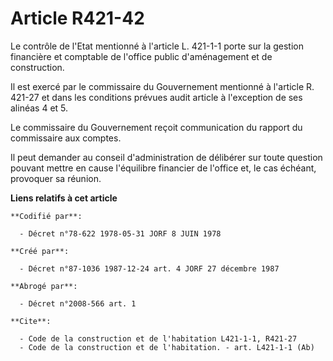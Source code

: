 # Article R421-42

Le contrôle de l'Etat mentionné à l'article L. 421-1-1 porte sur la gestion financière et comptable de l'office public
d'aménagement et de construction.

Il est exercé par le commissaire du Gouvernement mentionné à l'article R. 421-27 et dans les conditions prévues audit article
à l'exception de ses alinéas 4 et 5.

Le commissaire du Gouvernement reçoit communication du rapport du commissaire aux comptes.

Il peut demander au conseil d'administration de délibérer sur toute question pouvant mettre en cause l'équilibre financier de
l'office et, le cas échéant, provoquer sa réunion.

**Liens relatifs à cet article**

	**Codifié par**:

	  - Décret n°78-622 1978-05-31 JORF 8 JUIN 1978

	**Créé par**:

	  - Décret n°87-1036 1987-12-24 art. 4 JORF 27 décembre 1987

	**Abrogé par**:

	  - Décret n°2008-566 art. 1

	**Cite**:

	  - Code de la construction et de l'habitation L421-1-1, R421-27
	  - Code de la construction et de l'habitation. - art. L421-1-1 (Ab)
